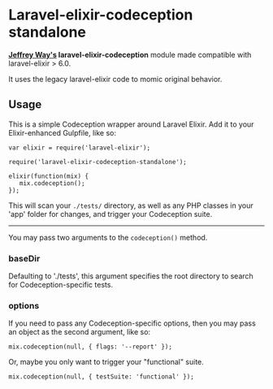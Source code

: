 # Laravel-elixir-codeception standalone

**[Jeffrey Way's](https://github.com/JeffreyWay/laravel-elixir-codeception) laravel-elixir-codeception** module made compatible with laravel-elixir > 6.0.

It uses the legacy laravel-elixir code to momic original behavior.

## Usage

This is a simple Codeception wrapper around Laravel Elixir. Add it to your Elixir-enhanced Gulpfile, like so:

```
var elixir = require('laravel-elixir');

require('laravel-elixir-codeception-standalone');

elixir(function(mix) {
   mix.codeception();
});
```

This will scan your `./tests/` directory, as well as any PHP classes in your 'app' folder for changes, and trigger your Codeception suite.

---

You may pass two arguments to the `codeception()` method.

### baseDir

Defaulting to './tests', this argument specifies the root directory to search for Codeception-specific tests.

### options

If you need to pass any Codeception-specific options, then you may pass an object as the second argument, like so:

```
mix.codeception(null, { flags: '--report' });
```

Or, maybe you only want to trigger your "functional" suite.

```
mix.codeception(null, { testSuite: 'functional' });
```

